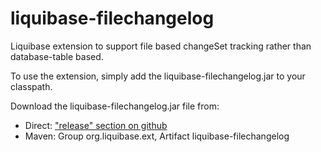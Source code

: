 liquibase-filechangelog
================

Liquibase extension to support file based changeSet tracking rather than database-table based.

To use the extension, simply add the liquibase-filechangelog.jar to your classpath.

Download the liquibase-filechangelog.jar file from:
* Direct: ["release" section on github](https://github.com/liquibase/liquibase-filechangelog/releases)
* Maven: Group org.liquibase.ext, Artifact liquibase-filechangelog
